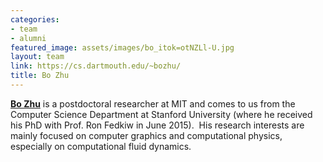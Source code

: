 ```yaml
---
categories:
- team
- alumni
featured_image: assets/images/bo_itok=otNZLl-U.jpg
layout: team
link: https://cs.dartmouth.edu/~bozhu/
title: Bo Zhu
---
```


**[Bo Zhu](https://cs.dartmouth.edu/~bozhu/)** is a postdoctoral researcher at MIT and comes to us from the Computer Science Department at Stanford University (where he received his PhD with Prof. Ron Fedkiw in June 2015).  His research interests are mainly focused on computer graphics and computational physics, especially on computational fluid dynamics.